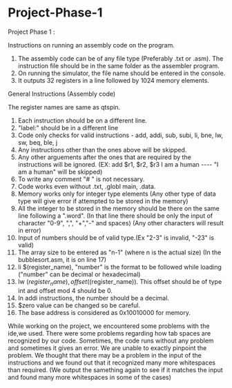# Project-Phase-1

Project Phase 1 :

Instructions on running an assembly code on the program.

1. The assembly code can be of any file type (Preferably .txt or .asm). The instruction file should be in the same folder as the assembler program.
2. On running the simulator, the file name should be entered in the console.
3. It outputs 32 registers in a line followed by 1024 memory elements.

General Instructions (Assembly code)

The register names are same as qtspin. 

1.  Each instruction should be on a different line.
2.  "label:" should be in a different line
3.  Code only checks for valid instructions - add, addi, sub, subi, li, bne, lw, sw, beq, ble, j
4.  Any instructions other than the ones above will be skipped.
5.  Any other arguements after the ones that are required by the instructions will be ignored. (EX: add $r1, $r2, $r3 I am a human ---- "I am a human" will be skipped)
6.  To write any comment "# " is not necessary.
7.  Code works even without .txt, .globl main, .data.
8.  Memory works only for integer type elements (Any other type of data type will give error if attempted to be stored in the memory)
9.  All the integer to be stored in the memory should be there on the same line following a ".word". (In that line there should be only the input of character "0-9", ",",      "+","-" and spaces) (Any other characters will result in error)
10. Input of numbers should be of valid type.(Ex "2-3" is invalid, "-23" is valid) 
11. The array size to be entered as "n-1" (where n is the actual size)
	(In the bubblesort.asm, it is on line 17)
12. li $(register_name), "number" is the format to be followed while loading ("number" can be decimal or hexadecimal)
13. lw $(register_name), offset($(register_name)). This offset should be of type int and offset mod 4 should be 0.
14. In addi instructions, the number should be a decimal.
15.  $zero value can be changed so be careful.
16. The base address is considered as 0x10010000 for memory.


While working on the project, we encountered some problems with the ide,we used. There were some problems regarding how tab spaces are recognized by our code. Sometimes, the code runs without any problem and sometimes it gives an error. We are unable to exactly pinpoint the problem.
We thought that there may be a problem in the input of the instructions and we found out that it recognized many more whitespaces than required. (We output the samething again to see if it matches the input and found many more whitespaces in some of the cases)
